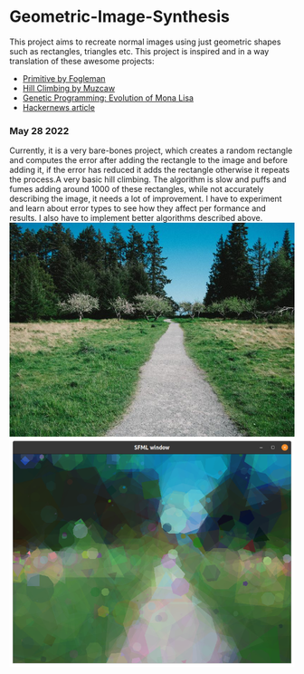 # Geometric-Image-Synthesis

This project aims to recreate normal images using just geometric shapes such as rectangles, triangles etc.
This project is inspired and in a way translation of these awesome projects:
- [Primitive by Fogleman](https://github.com/fogleman/primitive)
- [Hill Climbing by Muzcaw](https://github.com/Muzkaw/Hill-Climbing)
- [Genetic Programming: Evolution of Mona Lisa](https://rogerjohansson.blog/2008/12/07/genetic-programming-evolution-of-mona-lisa/)
- [Hackernews article](https://news.ycombinator.com/item?id=25485493)



### May 28 2022

Currently, it is a very bare-bones project, which creates a random rectangle and computes the error after adding the rectangle to the image and
before adding it, if the error has reduced it adds the rectangle otherwise it repeats the process.A very basic hill climbing. The algorithm is slow and puffs and fumes adding around 1000 of these
rectangles, while not accurately describing the image, it needs a lot of improvement. I have to experiment and learn about error types to see how they affect per
formance and results. I also have to implement better algorithms described above.
![Actual Image](images/img_1.jpg)
![Image with Regular Polygons 1000 iterations](Imgs/1000_iter_multi_poly.png)
